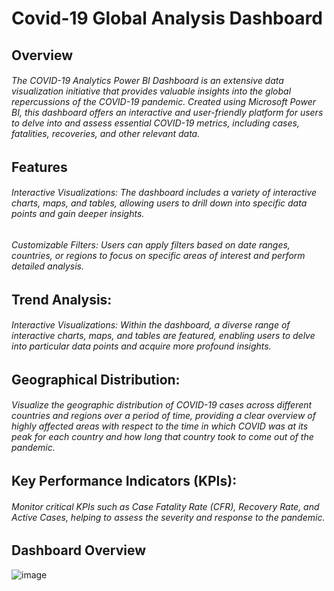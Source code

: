 # Covid-19 Global Analysis Dashboard

## Overview
###### The COVID-19 Analytics Power BI Dashboard is an extensive data visualization initiative that provides valuable insights into the global repercussions of the COVID-19 pandemic. Created using Microsoft Power BI, this dashboard offers an interactive and user-friendly platform for users to delve into and assess essential COVID-19 metrics, including cases, fatalities, recoveries, and other relevant data.

## Features
###### Interactive Visualizations: The dashboard includes a variety of interactive charts, maps, and tables, allowing users to drill down into specific data points and gain deeper insights.
###### Customizable Filters: Users can apply filters based on date ranges, countries, or regions to focus on specific areas of interest and perform detailed analysis.

## Trend Analysis:
###### Interactive Visualizations: Within the dashboard, a diverse range of interactive charts, maps, and tables are featured, enabling users to delve into particular data points and acquire more profound insights.

## Geographical Distribution:
###### Visualize the geographic distribution of COVID-19 cases across different countries and regions over a period of time, providing a clear overview of highly affected areas with respect to the time in which COVID was at its peak for each country and how long that country took to come out of the pandemic.

## Key Performance Indicators (KPIs):
###### Monitor critical KPIs such as Case Fatality Rate (CFR), Recovery Rate, and Active Cases, helping to assess the severity and response to the pandemic.

## Dashboard Overview

![image](https://github.com/Tanish007/Covid-19-Dashboard/assets/25193512/312c6d7f-3c83-45a5-b72f-39fca0bb54b2)








